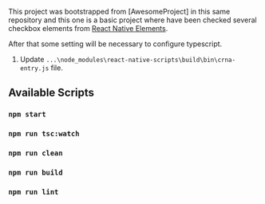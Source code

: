 This project was bootstrapped from [AwesomeProject] in this same repository and this one is a basic project where have been checked several checkbox elements from [React Native Elements](https://react-native-training.github.io/react-native-elements/docs/checkbox.html).

After that some setting will be necessary to configure typescript.

1. Update ```...\node_modules\react-native-scripts\build\bin\crna-entry.js``` file.

## Available Scripts

### `npm start`
### `npm run tsc:watch`
### `npm run clean`
### `npm run build`
### `npm run lint`

